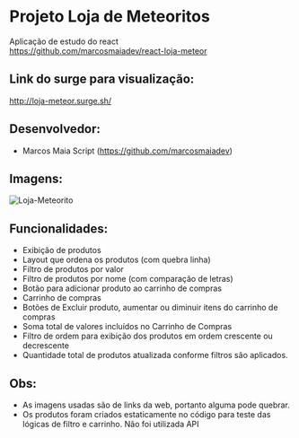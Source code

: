 # Projeto Loja de Meteoritos
Aplicação de estudo do react  
https://github.com/marcosmaiadev/react-loja-meteor

## Link do surge para visualização:
http://loja-meteor.surge.sh/

## Desenvolvedor:
- Marcos Maia Script (https://github.com/marcosmaiadev)

## Imagens: 
![Loja-Meteorito](https://user-images.githubusercontent.com/30267119/115724963-ce169200-a357-11eb-9554-52ec0b14e8f9.PNG)

## Funcionalidades: 
- Exibição de produtos 
- Layout que ordena os produtos (com quebra linha)
- Filtro de produtos por valor 
- Filtro de produtos por nome (com comparação de letras)
- Botão para adicionar produto ao carrinho de compras 
- Carrinho de compras
- Botões de Excluir produto, aumentar ou diminuir itens do carrinho de compras
- Soma total de valores incluídos no Carrinho de Compras
- Filtro de ordem para exibição dos produtos em ordem crescente ou decrescente
- Quantidade total de produtos atualizada conforme filtros são aplicados.

## Obs: 
- As imagens usadas são de links da web, portanto alguma pode quebrar.
- Os produtos foram criados estaticamente no código para teste das lógicas de filtro e carrinho. Não foi utilizada API

